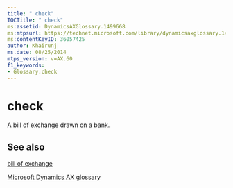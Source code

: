 ```yaml
---
title: " check"
TOCTitle: " check"
ms:assetid: DynamicsAXGlossary.1499668
ms:mtpsurl: https://technet.microsoft.com/library/dynamicsaxglossary.1499668(v=AX.60)
ms:contentKeyID: 36057425
author: Khairunj
ms.date: 08/25/2014
mtps_version: v=AX.60
f1_keywords:
- Glossary.check
---
```


# check

A bill of exchange drawn on a bank.

## See also

[bill of exchange](bill-of-exchange.md)

[Microsoft Dynamics AX glossary](glossary/microsoft-dynamics-ax-glossary.md)

  


